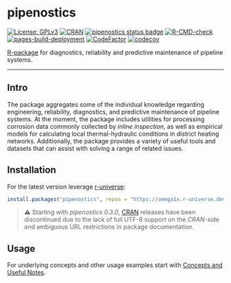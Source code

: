 # pipenostics

[![License: GPLv3](https://img.shields.io/badge/License-GPLv3-blue.svg)](https://www.gnu.org/licenses/gpl-3.0)
[![CRAN](https://www.r-pkg.org/badges/version/pipenostics)](https://cran.r-project.org/package=pipenostics)
[![pipenostics status badge](https://omega1x.r-universe.dev/badges/pipenostics)](https://omega1x.r-universe.dev)
[![R-CMD-check](https://github.com/omega1x/pipenostics/actions/workflows/R-CMD-check.yml/badge.svg)](https://github.com/omega1x/pipenostics/actions/workflows/R-CMD-check.yml)
[![pages-build-deployment](https://github.com/omega1x/pipenostics/actions/workflows/pages/pages-build-deployment/badge.svg)](https://github.com/omega1x/pipenostics/actions/workflows/pages/pages-build-deployment)
[![CodeFactor](https://www.codefactor.io/repository/github/omega1x/pipenostics/badge)](https://www.codefactor.io/repository/github/omega1x/pipenostics)
[![codecov](https://codecov.io/gh/omega1x/pipenostics/branch/master/graph/badge.svg?token=LMVLTBPAY5)](https://app.codecov.io/gh/omega1x/pipenostics)

[R-package](https://cran.r-project.org/package=pipenostics) for
diagnostics, reliability and predictive maintenance of pipeline systems.

------------------------------------------------------------------------

## Intro

The package aggregates some of the individual knowledge regarding engineering,
reliability, diagnostics, and predictive maintenance of pipeline systems.
At the moment, the package includes utilities for processing corrosion data
commonly collected by *inline inspection*, as well as empirical models for
calculating local thermal-hydraulic conditions in district heating networks.
Additionally, the package provides a variety of useful tools and datasets that
can assist with solving a range of related issues.

## Installation

For the latest version leverage
[r-universe](https://omega1x.r-universe.dev/pipenostics):

```R
install.packages("pipenostics", repos = "https://omega1x.r-universe.dev")
```

> &#9888; Starting with *pipenostics 0.3.0*,
  [CRAN]( https://CRAN.R-project.org/package=pipenostics) releases have been
  discontinued due to the lack of full UTF-8 support on the
  *CRAN*-side and ambiguous URL restrictions in package documentation.

## Usage

For underlying concepts and other usage examples start with
[Concepts and Useful Notes](https://omega1x.github.io/pipenostics/articles/pipenostics.html).
